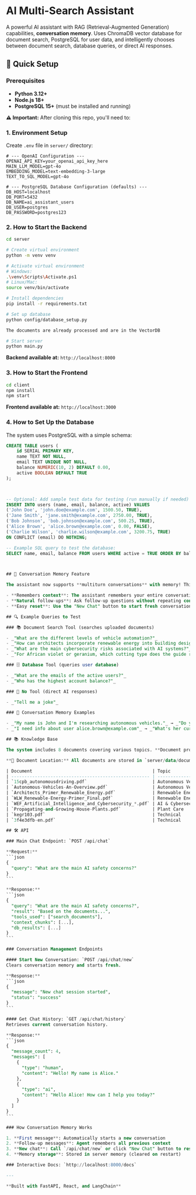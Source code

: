 # AI Multi-Search Assistant

A powerful AI assistant with RAG (Retrieval-Augmented Generation) capabilities, **conversation memory**. Uses ChromaDB vector database for document search, PostgreSQL for user data, and intelligently chooses between document search, database queries, or direct AI responses.

## 🚀 Quick Setup

### Prerequisites

- **Python 3.12+**
- **Node.js 18+**
- **PostgreSQL 15+** (must be installed and running)

**⚠️ Important:** After cloning this repo, you'll need to:

### 1. Environment Setup

Create `.env` file in `server/` directory:

```env
# --- OpenAI Configuration ---
OPENAI_API_KEY=your_openai_api_key_here
MAIN_LLM_MODEL=gpt-4o
EMBEDDING_MODEL=text-embedding-3-large
TEXT_TO_SQL_MODEL=gpt-4o

# --- PostgreSQL Database Configuration (defaults) ---
DB_HOST=localhost
DB_PORT=5432
DB_NAME=ai_assistant_users
DB_USER=postgres
DB_PASSWORD=postgres123
```

### 2. How to Start the Backend

```bash
cd server

# Create virtual environment
python -m venv venv

# Activate virtual environment
# Windows:
.\venv\Scripts\Activate.ps1
# Linux/Mac:
source venv/bin/activate

# Install dependencies
pip install -r requirements.txt

# Set up database
python config/database_setup.py

The documents are already processed and are in the VectorDB

# Start server
python main.py
```

**Backend available at:** `http://localhost:8000`

### 3. How to Start the Frontend

```bash
cd client
npm install
npm start
```

**Frontend available at:** `http://localhost:3000`

### 4. How to Set Up the Database

The system uses PostgreSQL with a simple schema:

````sql
CREATE TABLE users (
    id SERIAL PRIMARY KEY,
    name TEXT NOT NULL,
    email TEXT UNIQUE NOT NULL,
    balance NUMERIC(10, 2) DEFAULT 0.00,
    active BOOLEAN DEFAULT TRUE
);



-- Optional: Add sample test data for testing (run manually if needed)
INSERT INTO users (name, email, balance, active) VALUES
('John Doe', 'john.doe@example.com', 1500.50, TRUE),
('Jane Smith', 'jane.smith@example.com', 2750.00, TRUE),
('Bob Johnson', 'bob.johnson@example.com', 500.25, TRUE),
('Alice Brown', 'alice.brown@example.com', 0.00, FALSE),
('Charlie Wilson', 'charlie.wilson@example.com', 3200.75, TRUE)
ON CONFLICT (email) DO NOTHING;

-- Example SQL query to test the database:
SELECT name, email, balance FROM users WHERE active = TRUE ORDER BY balance DESC;



## 💬 Conversation Memory Feature

The assistant now supports **multiturn conversations** with memory! This means:

- **Remembers context**: The assistant remembers your entire conversation
- **Natural follow-ups**: Ask follow-up questions without repeating context
- **Easy reset**: Use the "New Chat" button to start fresh conversations

## 🔍 Example Queries to Test

### 📚 Document Search Tool (searches uploaded documents)

- _"What are the different levels of vehicle automation?"_
- _"How can architects incorporate renewable energy into building design?"_
- _"What are the main cybersecurity risks associated with AI systems?"_
- _"For African violet or geranium, which cutting type does the guide recommend and what after‑care steps ensure successful rooting?"_

### 🗄️ Database Tool (queries user database)

- _"What are the emails of the active users?"_
- _"Who has the highest account balance?"_

### 💬 No Tool (direct AI responses)

- _"Tell me a joke"_

### 🧠 Conversation Memory Examples

- _"My name is John and I'm researching autonomous vehicles."_ → _"Do you remember my name?"_ → _"What safety features did you mention earlier?"_
- _"I need info about user alice.brown@example.com"_ → _"What's her current status?"_ → _"How does that compare to other users?"_

## 📚 Knowledge Base

The system includes 8 documents covering various topics. **Document processing and chunking is powered by [Docling](https://github.com/DS4SD/docling)**, which provides advanced PDF parsing and intelligent text segmentation for optimal retrieval performance.

**📁 Document Location:** All documents are stored in `server/data/documents/` directory.

| Document                                              | Topic               | Description                 |
| ----------------------------------------------------- | ------------------- | --------------------------- |
| `15cpb_autonomousdriving.pdf`                         | Autonomous Vehicles | Self-driving car technology |
| `Autonomous-Vehicles-An-Overview.pdf`                 | Autonomous Vehicles | Vehicle systems overview    |
| `Architects_Primer_Renewable_Energy.pdf`              | Renewable Energy    | Energy integration guide    |
| `WLW_Renewable-Energy-Primer_Final.pdf`               | Renewable Energy    | Energy systems              |
| `WEF_Artificial_Intelligence_and_Cybersecurity_*.pdf` | AI & Cybersecurity  | Security risks/rewards      |
| `Propagating-and-Growing-House-Plants.pdf`            | Plant Care          | Plant propagation guide     |
| `kegr103.pdf`                                         | Technical           | Engineering specs           |
| `3f4e3dfb-en.pdf`                                     | Technical           | Reference material          |

## 🛠️ API

### Main Chat Endpoint: `POST /api/chat`

**Request:**
```json
{
  "query": "What are the main AI safety concerns?"
}
```

**Response:**
```json
{
  "query": "What are the main AI safety concerns?",
  "result": "Based on the documents...",
  "tools_used": ["search_documents"],
  "context_chunks": [...],
  "db_results": [...]
}
```

### Conversation Management Endpoints

#### Start New Conversation: `POST /api/chat/new`
Clears conversation memory and starts fresh.

**Response:**
```json
{
  "message": "New chat session started",
  "status": "success"
}
```

#### Get Chat History: `GET /api/chat/history`
Retrieves current conversation history.

**Response:**
```json
{
  "message_count": 4,
  "messages": [
    {
      "type": "human",
      "content": "Hello! My name is Alice."
    },
    {
      "type": "ai",
      "content": "Hello Alice! How can I help you today?"
    }
  ]
}
```

### How Conversation Memory Works

1. **First message**: Automatically starts a new conversation
2. **Follow-up messages**: Agent remembers all previous context
3. **New chat**: Call `/api/chat/new` or click "New Chat" button to reset
4. **Memory storage**: Stored in server memory (cleared on restart)

### Interactive Docs: `http://localhost:8000/docs`

---

**Built with FastAPI, React, and LangChain**
````
